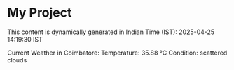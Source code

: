 # My Project

This content is dynamically generated in Indian Time (IST): 2025-04-25 14:19:30 IST


Current Weather in Coimbatore:
Temperature: 35.88 °C
Condition: scattered clouds
